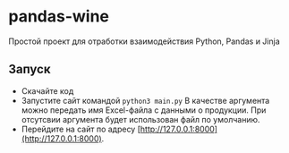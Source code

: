 # pandas-wine
Простой проект для отработки взаимодействия Python, Pandas и Jinja

## Запуск

- Скачайте код
- Запустите сайт командой `python3 main.py` В качестве аргумента можно передать имя Excel-файла с данными о продукции. При отсутсвии аргумента будет использован файл по умолчанию.
- Перейдите на сайт по адресу [http://127.0.0.1:8000](http://127.0.0.1:8000).


